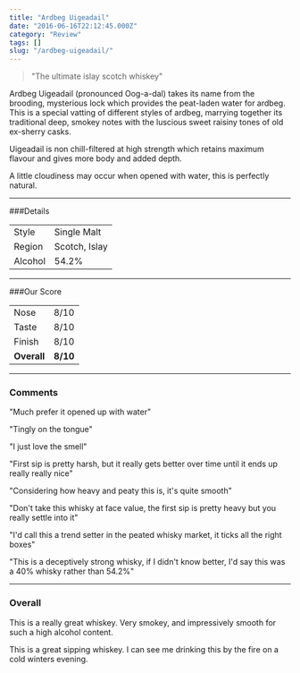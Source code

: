 ```yaml
---
title: "Ardbeg Uigeadail"
date: "2016-06-16T22:12:45.000Z"
category: "Review"
tags: []
slug: "/ardbeg-uigeadail/"
---
```

> "The ultimate islay scotch whiskey"

Ardbeg Uigeadail (pronounced Oog-a-dal) takes its name from the brooding, mysterious lock which provides the peat-laden water for ardbeg. This is a special vatting of different styles of ardbeg, marrying together its traditional deep, smokey notes with the luscious sweet raisiny tones of old ex-sherry casks. 

Uigeadail is non chill-filtered at high strength which retains maximum flavour and gives more body and added depth. 

A little cloudiness may occur when opened with water, this is perfectly natural. 

---

###Details
<table>
<tr>
<td class="grey">Style</td><td>Single Malt</td>
</tr>
<tr>
<td class="grey">Region</td><td>Scotch, Islay</td>
</tr>
<tr>
<td class="grey">Alcohol</td><td>54.2%</td>
</tr>
</table>


---

###Our Score
<table class="score-table">
<tr>
<td class="grey">Nose</td><td>8/10</td>
</tr>
<tr>
<td class="grey">Taste</td><td>8/10</td>
</tr>
<tr>
<td class="grey">Finish</td><td>8/10</td>
</tr>
<tr>
<td class="grey"><strong>Overall</strong></td><td><strong>8/10</strong></td>
</tr>
</table>

---

### Comments
"Much prefer it opened up with water"

"Tingly on the tongue"

"I just love the smell"

"First sip is pretty harsh, but it really gets better over time until it ends up really really nice"

"Considering how heavy and peaty this is, it's quite smooth"

"Don't take this whisky at face value, the first sip is pretty heavy but you really settle into it"

"I'd call this a trend setter in the peated whisky market, it ticks all the right boxes" 

"This is a deceptively strong whisky, if I didn't know better, I'd say this was a 40% whisky rather than 54.2%"

---

### Overall
This is a really great whiskey. Very smokey, and impressively smooth for such a high alcohol content. 

This is a great sipping whiskey. I can see me drinking this by the fire on a cold winters evening.
    